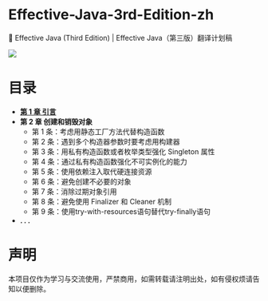 # Effective-Java-3rd-Edition-zh

📖 Effective Java (Third Edition) | Effective Java（第三版）翻译计划稿

[![](https://img.shields.io/badge/License-GPL--3.0-brightgreen.svg)](./LICENSE)

# 目录

 + [**第 1 章 引言**](./1.%E5%BC%95%E8%A8%80/%E7%AC%AC%E4%B8%80%E7%AB%A0%20%E5%BC%95%E8%A8%80.md)
 + **第 2 章 创建和销毁对象**
    - 第 1 条：考虑用静态工厂方法代替构造函数
    - 第 2 条：遇到多个构造器参数时要考虑用构建器
    - 第 3 条：用私有构造函数或者枚举类型强化 Singleton 属性
    - 第 4 条：通过私有构造函数强化不可实例化的能力
    - 第 5 条：使用依赖注入取代硬连接资源
    - 第 6 条：避免创建不必要的对象
    - 第 7 条：消除过期对象引用
    - 第 8 条：避免使用 Finalizer 和 Cleaner 机制
    - 第 9 条：使用try-with-resources语句替代try-finally语句
 + **. . .**
 
# 声明

本项目仅作为学习与交流使用，严禁商用，如需转载请注明出处，如有侵权烦请告知以便删除。